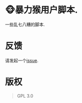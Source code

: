 # 🐵暴力猴用户脚本.

一些乱七八糟的脚本.

# 反馈

请发起一个[issue](https://github.com/pruidong/UserScript/issues).

# 版权

> GPL 3.0
